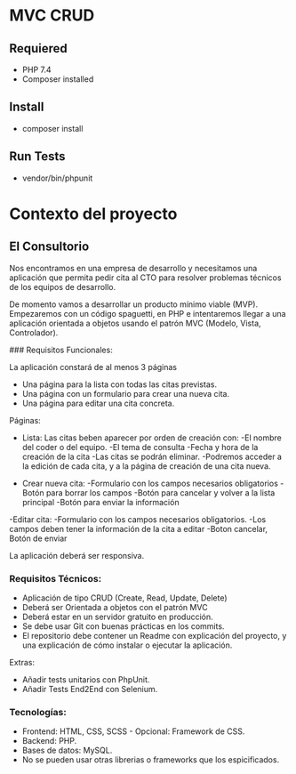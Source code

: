 # MVC CRUD

## Requiered

- PHP 7.4
- Composer installed

## Install

- composer install

## Run Tests

- vendor/bin/phpunit

# Contexto del proyecto

## El Consultorio

Nos encontramos en una empresa de desarrollo y necesitamos una aplicación que permita pedir cita al CTO para resolver problemas técnicos de los equipos de desarrollo.

De momento vamos a desarrollar un producto mínimo viable (MVP). Empezaremos con un código spaguetti, en PHP e intentaremos llegar a una aplicación orientada a objetos usando el patrón MVC (Modelo, Vista, Controlador).

### Requisitos Funcionales:

La aplicación constará de al menos 3 páginas

- Una página para la lista con todas las citas previstas.
- Una página con un formulario para crear una nueva cita.
- Una página para editar una cita concreta.

Páginas:

- Lista: Las citas beben aparecer por orden de creación con:
    -El nombre del coder o del equipo.
    -El tema de consulta
    -Fecha y hora de la creación de la cita
    -Las citas se podrán eliminar.
    -Podremos acceder a la edición de cada cita, y a la página de creación de una cita nueva.

- Crear nueva cita:
    -Formulario con los campos necesarios obligatorios
    -Botón para borrar los campos
    -Botón para cancelar y volver a la lista principal
    -Botón para enviar la información

-Editar cita:
    -Formulario con los campos necesarios obligatorios.
    -Los campos deben tener la información de la cita a editar
    -Boton cancelar, Botón de enviar

La aplicación deberá ser responsiva.

### Requisitos Técnicos:

- Aplicación de tipo CRUD (Create, Read, Update, Delete)
- Deberá ser Orientada a objetos con el patrón MVC
- Deberá estar en un servidor gratuito en producción.
- Se debe usar Git con buenas prácticas en los commits.
- El repositorio debe contener un Readme con explicación del proyecto, y una explicación de cómo instalar o ejecutar la aplicación.

Extras:

- Añadir tests unitarios con PhpUnit.
- Añadir Tests End2End con Selenium.

### Tecnologías:

- Frontend: HTML, CSS, SCSS - Opcional: Framework de CSS.
- Backend: PHP.
- Bases de datos: MySQL.
- No se pueden usar otras librerias o frameworks que los espicificados.

